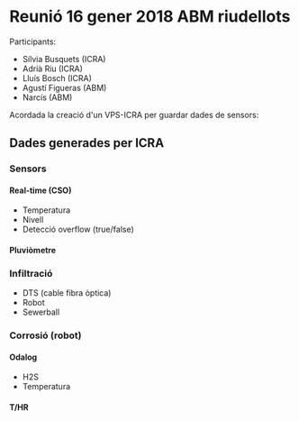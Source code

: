 # Reunió 16 gener 2018 ABM riudellots

Participants:
- Sílvia Busquets (ICRA)
- Adrià Riu (ICRA)
- Lluís Bosch (ICRA)
- Agustí Figueras (ABM)
- Narcís (ABM)

Acordada la creació d'un VPS-ICRA per guardar dades de sensors:

## Dades generades per ICRA

### Sensors
#### Real-time (CSO)
- Temperatura
- Nivell
- Detecció overflow (true/false)
#### Pluviòmetre

### Infiltració
- DTS (cable fibra òptica)
- Robot
- Sewerball

### Corrosió (robot)
#### Odalog
- H2S
- Temperatura
#### T/HR

